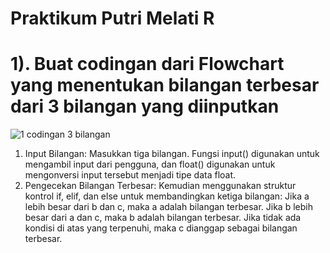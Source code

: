 # Praktikum Putri Melati R
# 1). Buat codingan dari Flowchart yang menentukan bilangan terbesar dari 3 bilangan yang diinputkan 
![1  codingan 3 bilangan](https://github.com/user-attachments/assets/8e12eb17-1b3e-4bb2-a107-75050c85a356)
1. Input Bilangan:
   Masukkan tiga bilangan. Fungsi input() digunakan untuk mengambil input dari pengguna, dan float() digunakan untuk mengonversi input tersebut menjadi tipe data float.
2. Pengecekan Bilangan Terbesar:
   Kemudian menggunakan struktur kontrol if, elif, dan else untuk membandingkan ketiga bilangan:
      Jika a lebih besar dari b dan c, maka a adalah bilangan terbesar.
      Jika b lebih besar dari a dan c, maka b adalah bilangan terbesar.
      Jika tidak ada kondisi di atas yang terpenuhi, maka c dianggap sebagai bilangan terbesar.
